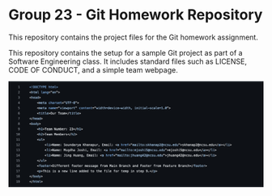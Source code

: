 # Group 23 - Git Homework Repository

This repository contains the project files for the Git homework assignment. 

This repository contains the setup for a sample Git project as part of a Software Engineering class. It includes standard files such as LICENSE, CODE OF CONDUCT, and a simple team webpage.

![Webpage Screenshot](./Screenshot.png)


<!-- TODO:
Zenodo doi badge
https://zenodo.org/account/settings/github/
License badge
Test suite badge
Code coverage badge 
-->